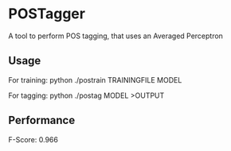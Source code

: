 POSTagger
=========

A tool to perform POS tagging, that uses an Averaged Perceptron 


Usage
-----
For training:
python ./postrain TRAININGFILE MODEL

For tagging:
python ./postag MODEL >OUTPUT


Performance
-----------
F-Score: 0.966
